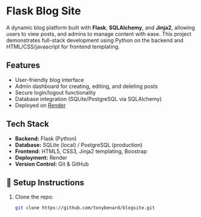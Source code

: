 # Flask Blog Site

A dynamic blog platform built with **Flask**, **SQLAlchemy**, and **Jinja2**, allowing users to view posts, and admins to manage content with ease. This project demonstrates full-stack development 
using Python on the backend and HTML/CSS/javascript for frontend templating.

## Features

- User-friendly blog interface
- Admin dashboard for creating, editing, and deleting posts
- Secure login/logout functionality
- Database integration (SQLite/PostgreSQL via SQLAlchemy)
- Deployed on [Render](https://blog-site-nrt2.onrender.com/)

## Tech Stack

- **Backend:** Flask (Python)
- **Database:** SQLite (local) / PostgreSQL (production)
- **Frontend:** HTML5, CSS3, Jinja2 templating, Boostrap
- **Deployment:** Render
- **Version Control:** Git & GitHub

## 🧪 Setup Instructions

1. Clone the repo:
   ```bash
   git clone https://github.com/tonybenard/blogsite.git
  
